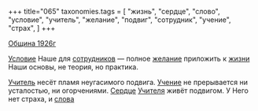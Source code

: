 +++
title="065"
taxonomies.tags = [
 "жизнь",
 "сердце",
 "слово",
 "условие",
 "учитель",
 "желание",
 "подвиг",
 "сотрудник",
 "учение",
 "страх",
]
+++

[Община 1926г](/agni/1926)

[Условие](/tags/условие) Наше для [сотрудников](/tags/сотрудник) — полное [желание](/tags/желание) приложить к [жизни](/tags/жизнь) Наши основы, не теория, но практика.   

[Учитель](/tags/учитель) несёт пламя неугасимого подвига. [Учение](/tags/учение) не прерывается ни усталостью, ни огорчениями. [Сердце](/tags/сердце) [Учителя](/tags/учитель) живёт подвигом. У Него нет страха, и [слова](/tags/слово) 